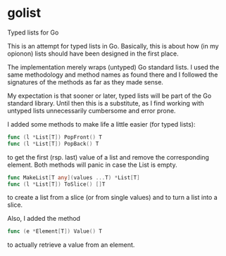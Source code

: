 # golist
Typed lists for Go

This is an attempt for typed lists in Go. Basically, this is about how (in my opionon) lists should have been
designed in the first place.

The implementation merely wraps (untyped) Go standard lists. I used the same methodology and method names 
as found there and I followed the signatures of the methods as far as they made sense.

My expectation is that sooner or later, typed lists will be part of the Go standard library.
Until then this is a substitute, as I find working with untyped lists unnecessarily cumbersome and error prone.

I added some methods to make life a little easier (for typed lists):

```go
func (l *List[T]) PopFront() T
func (l *List[T]) PopBack() T 
```
to get the first (rsp. last) value of a list and remove the corresponding element. Both methods will panic
in case the List is empty.

```go
func MakeList[T any](values ...T) *List[T]
func (l *List[T]) ToSlice() []T 
```
to create a list from a slice (or from single values) and to turn a list into a slice.

Also, I added the method  
```go
func (e *Element[T]) Value() T
```
to actually retrieve a value from an element.